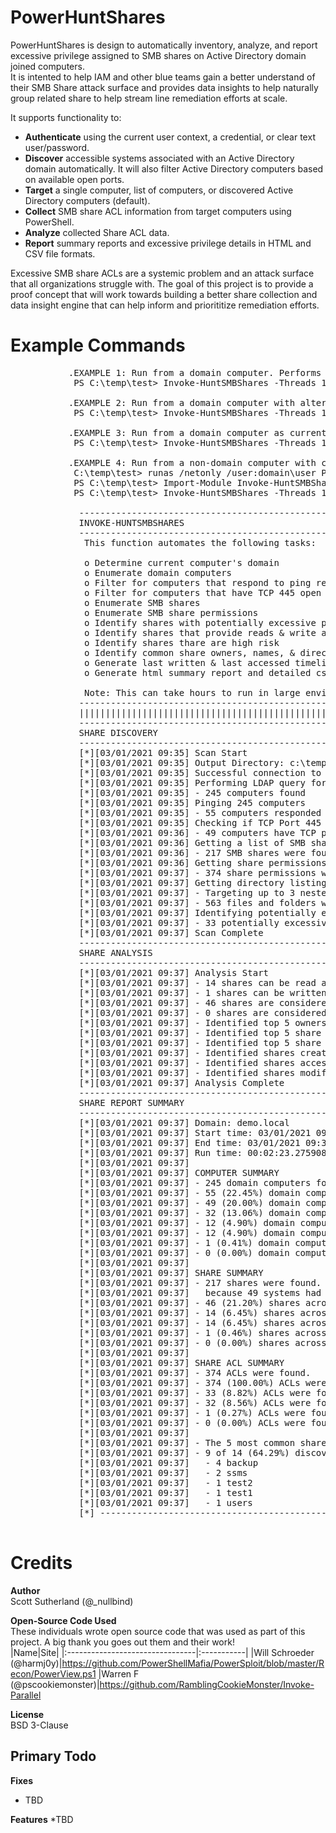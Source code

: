 # PowerHuntShares
PowerHuntShares is design to automatically inventory, analyze, and report excessive privilege assigned to SMB shares on Active Directory domain joined computers.  
It is intented to help IAM and other blue teams gain a better understand of their SMB Share attack surface and provides data insights to help naturally group related share to help stream line remediation efforts at scale.

It supports functionality to:
* <strong>Authenticate</strong> using the current user context, a credential, or clear text user/password.
* <strong>Discover</strong> accessible systems associated with an Active Directory domain automatically. It will also filter Active Directory computers based on available open ports.
* <strong>Target</strong> a single computer, list of computers, or discovered Active Directory computers (default).
* <strong>Collect</strong> SMB share ACL information from target computers using PowerShell.
* <strong>Analyze</strong> collected Share ACL data.
* <strong>Report</strong> summary reports and excessive privilege details in HTML and CSV file formats.

Excessive SMB share ACLs are a systemic problem and an attack surface that all organizations struggle with.  The goal of this project is to provide a proof concept that will work towards building a better share collection and data insight engine that can help inform and priorititize remediation efforts.

# Example Commands
<pre>
           .EXAMPLE 1: Run from a domain computer. Performs Active Directory computer discovery by default.
            PS C:\temp\test> Invoke-HuntSMBShares -Threads 100 -OutputDirectory c:\temp\test 

           .EXAMPLE 2: Run from a domain computer with alternative domain credentials. Performs Active Directory computer discovery by default.
            PS C:\temp\test> Invoke-HuntSMBShares -Threads 100 -OutputDirectory c:\temp\test -Credentials domain\user
            
           .EXAMPLE 3: Run from a domain computer as current user. Target hosts in a file. One per line.
            PS C:\temp\test> Invoke-HuntSMBShares -Threads 100 -OutputDirectory c:\temp\test  -HostList c:\temp\hosts.txt      
           
           .EXAMPLE 4: Run from a non-domain computer with credential. Performs Active Directory computer discovery by default.
            C:\temp\test> runas /netonly /user:domain\user PowerShell.exe
            PS C:\temp\test> Import-Module Invoke-HuntSMBShares.ps1
            PS C:\temp\test> Invoke-HuntSMBShares -Threads 100 -RunSpaceTimeOut 10 -OutputDirectory c:\folder\ -DomainController 10.1.1.1 -Credential domain\user 

             ---------------------------------------------------------------
             INVOKE-HUNTSMBSHARES                                        
             ---------------------------------------------------------------
              This function automates the following tasks:                  
                                                                
              o Determine current computer's domain                         
              o Enumerate domain computers                                  
              o Filter for computers that respond to ping reqeusts          
              o Filter for computers that have TCP 445 open and accessible  
              o Enumerate SMB shares                                        
              o Enumerate SMB share permissions                             
              o Identify shares with potentially excessive privielges       
              o Identify shares that provide reads & write access           
              o Identify shares thare are high risk                         
              o Identify common share owners, names, & directory listings   
              o Generate last written & last accessed timelines             
              o Generate html summary report and detailed csv files         

              Note: This can take hours to run in large environments.       
             ---------------------------------------------------------------
             |||||||||||||||||||||||||||||||||||||||||||||||||||||||||||||||
             ---------------------------------------------------------------
             SHARE DISCOVERY      
             ---------------------------------------------------------------
             [*][03/01/2021 09:35] Scan Start
             [*][03/01/2021 09:35] Output Directory: c:\temp\smbshares\SmbShareHunt-03012021093504
             [*][03/01/2021 09:35] Successful connection to domain controller: dc1.demo.local
             [*][03/01/2021 09:35] Performing LDAP query for computers associated with the demo.local domain
             [*][03/01/2021 09:35] - 245 computers found
             [*][03/01/2021 09:35] Pinging 245 computers
             [*][03/01/2021 09:35] - 55 computers responded to ping requests.
             [*][03/01/2021 09:35] Checking if TCP Port 445 is open on 55 computers
             [*][03/01/2021 09:36] - 49 computers have TCP port 445 open.
             [*][03/01/2021 09:36] Getting a list of SMB shares from 49 computers
             [*][03/01/2021 09:36] - 217 SMB shares were found.
             [*][03/01/2021 09:36] Getting share permissions from 217 SMB shares
             [*][03/01/2021 09:37] - 374 share permissions were enumerated.
             [*][03/01/2021 09:37] Getting directory listings from 33 SMB shares
             [*][03/01/2021 09:37] - Targeting up to 3 nested directory levels
             [*][03/01/2021 09:37] - 563 files and folders were enumerated.
             [*][03/01/2021 09:37] Identifying potentially excessive share permissions
             [*][03/01/2021 09:37] - 33 potentially excessive privileges were found across 12 systems..
             [*][03/01/2021 09:37] Scan Complete
             ---------------------------------------------------------------
             SHARE ANALYSIS      
             ---------------------------------------------------------------
             [*][03/01/2021 09:37] Analysis Start
             [*][03/01/2021 09:37] - 14 shares can be read across 12 systems.
             [*][03/01/2021 09:37] - 1 shares can be written to across 1 systems.
             [*][03/01/2021 09:37] - 46 shares are considered non-default across 32 systems.
             [*][03/01/2021 09:37] - 0 shares are considered high risk across 0 systems
             [*][03/01/2021 09:37] - Identified top 5 owners of excessive shares.
             [*][03/01/2021 09:37] - Identified top 5 share groups.
             [*][03/01/2021 09:37] - Identified top 5 share names.
             [*][03/01/2021 09:37] - Identified shares created in last 90 days.
             [*][03/01/2021 09:37] - Identified shares accessed in last 90 days.
             [*][03/01/2021 09:37] - Identified shares modified in last 90 days.
             [*][03/01/2021 09:37] Analysis Complete
             ---------------------------------------------------------------
             SHARE REPORT SUMMARY      
             ---------------------------------------------------------------
             [*][03/01/2021 09:37] Domain: demo.local
             [*][03/01/2021 09:37] Start time: 03/01/2021 09:35:04
             [*][03/01/2021 09:37] End time: 03/01/2021 09:37:27
             [*][03/01/2021 09:37] Run time: 00:02:23.2759086
             [*][03/01/2021 09:37] 
             [*][03/01/2021 09:37] COMPUTER SUMMARY
             [*][03/01/2021 09:37] - 245 domain computers found.
             [*][03/01/2021 09:37] - 55 (22.45%) domain computers responded to ping.
             [*][03/01/2021 09:37] - 49 (20.00%) domain computers had TCP port 445 accessible.
             [*][03/01/2021 09:37] - 32 (13.06%) domain computers had shares that were non-default.
             [*][03/01/2021 09:37] - 12 (4.90%) domain computers had shares with potentially excessive privileges.
             [*][03/01/2021 09:37] - 12 (4.90%) domain computers had shares that allowed READ access.
             [*][03/01/2021 09:37] - 1 (0.41%) domain computers had shares that allowed WRITE access.
             [*][03/01/2021 09:37] - 0 (0.00%) domain computers had shares that are HIGH RISK.
             [*][03/01/2021 09:37] 
             [*][03/01/2021 09:37] SHARE SUMMARY
             [*][03/01/2021 09:37] - 217 shares were found. We expect a minimum of 98 shares
             [*][03/01/2021 09:37]   because 49 systems had open ports and there are typically two default shares.
             [*][03/01/2021 09:37] - 46 (21.20%) shares across 32 systems were non-default.
             [*][03/01/2021 09:37] - 14 (6.45%) shares across 12 systems are configured with 33 potentially excessive ACLs.
             [*][03/01/2021 09:37] - 14 (6.45%) shares across 12 systems allowed READ access.
             [*][03/01/2021 09:37] - 1 (0.46%) shares across 1 systems allowed WRITE access.
             [*][03/01/2021 09:37] - 0 (0.00%) shares across 0 systems are considered HIGH RISK.
             [*][03/01/2021 09:37] 
             [*][03/01/2021 09:37] SHARE ACL SUMMARY
             [*][03/01/2021 09:37] - 374 ACLs were found.
             [*][03/01/2021 09:37] - 374 (100.00%) ACLs were associated with non-default shares.
             [*][03/01/2021 09:37] - 33 (8.82%) ACLs were found to be potentially excessive.
             [*][03/01/2021 09:37] - 32 (8.56%) ACLs were found that allowed READ access.
             [*][03/01/2021 09:37] - 1 (0.27%) ACLs were found that allowed WRITE access.
             [*][03/01/2021 09:37] - 0 (0.00%) ACLs were found that are associated with HIGH RISK share names.
             [*][03/01/2021 09:37] 
             [*][03/01/2021 09:37] - The 5 most common share names are:
             [*][03/01/2021 09:37] - 9 of 14 (64.29%) discovered shares are associated with the top 5 share names.
             [*][03/01/2021 09:37]   - 4 backup
             [*][03/01/2021 09:37]   - 2 ssms
             [*][03/01/2021 09:37]   - 1 test2
             [*][03/01/2021 09:37]   - 1 test1
             [*][03/01/2021 09:37]   - 1 users
             [*] -----------------------------------------------

</pre>

# Credits
<strong>Author</strong><Br>
Scott Sutherland (@_nullbind)<Br>
           
<strong>Open-Source Code Used</strong> <Br>
These individuals wrote open source code that was used as part of this project. A big thank you goes out them and their work!<br>
|Name|Site|
|:--------------------------------|:-----------|
|Will Schroeder (@harmj0y)|https://github.com/PowerShellMafia/PowerSploit/blob/master/Recon/PowerView.ps1
|Warren F (@pscookiemonster)|https://github.com/RamblingCookieMonster/Invoke-Parallel

<strong>License</strong><Br>
BSD 3-Clause

Primary Todo
--
**Fixes**
* TBD
  
**Features**
*TBD


  








